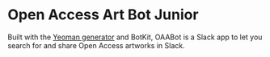 # Open Access Art Bot Junior

Built with the [Yeoman generator](https://github.com/howdyai/botkit/tree/master/packages/generator-botkit#readme) and BotKit, OAABot is a Slack app to let you search for and share Open Access artworks in Slack.
